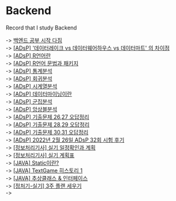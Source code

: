 # Backend
Record that I study Backend

-> [백엔드 공부 시작 다짐](https://keep-daily-story.tistory.com/13) <br>
-> [[ADsP] '데이터레이크 vs 데이터웨어하우스 vs 데이터마트' 의 차이점](https://keep-daily-story.tistory.com/15) <br>
-> [[ADsP] R언어란](https://keep-daily-story.tistory.com/16) <br>
-> [[ADsP] R언어 문법과 패키지](https://keep-daily-story.tistory.com/18) <br>
-> [[ADsP] 통계분석](https://keep-daily-story.tistory.com/19) <br>
-> [[ADsP] 회귀분석](https://keep-daily-story.tistory.com/20) <br>
-> [[ADsP] 시계열분석](https://keep-daily-story.tistory.com/21) <br>
-> [[ADsP] 데이터마이닝이란](https://keep-daily-story.tistory.com/22) <br>
-> [[ADsP] 군집분석](https://keep-daily-story.tistory.com/manage/posts/) <br>
-> [[ADsP] 앙상블분석](https://keep-daily-story.tistory.com/24) <br>
-> [[ADsP] 기출문제 26,27 오답정리](https://keep-daily-story.tistory.com/25) <br>
-> [[ADsP] 기출문제 28,29 오답정리](https://keep-daily-story.tistory.com/26) <br>
-> [[ADsP] 기출문제 30,31 오답정리](https://keep-daily-story.tistory.com/27) <br>
-> [[ADsP] 2022년 2월 26일 ADsP 32회 시험 후기](https://keep-daily-story.tistory.com/28) <br>
-> [[정보처리기사] 실기 일정확인과 계획](https://keep-daily-story.tistory.com/29) <br>
-> [[정보처리기사] 실기 계획표](https://keep-daily-story.tistory.com/30) <br>
-> [[JAVA] Static이란?](https://keep-daily-story.tistory.com/31) <br>
-> [[JAVA] TextGame 히스토리 1](https://keep-daily-story.tistory.com/manage/posts/) <br>
-> [[JAVA] 추상클래스 & 인터페이스](https://keep-daily-story.tistory.com/33) <br>
-> [[정처기-실기] 3주 플랜 세우기](https://keep-daily-story.tistory.com/34) <br>
->
